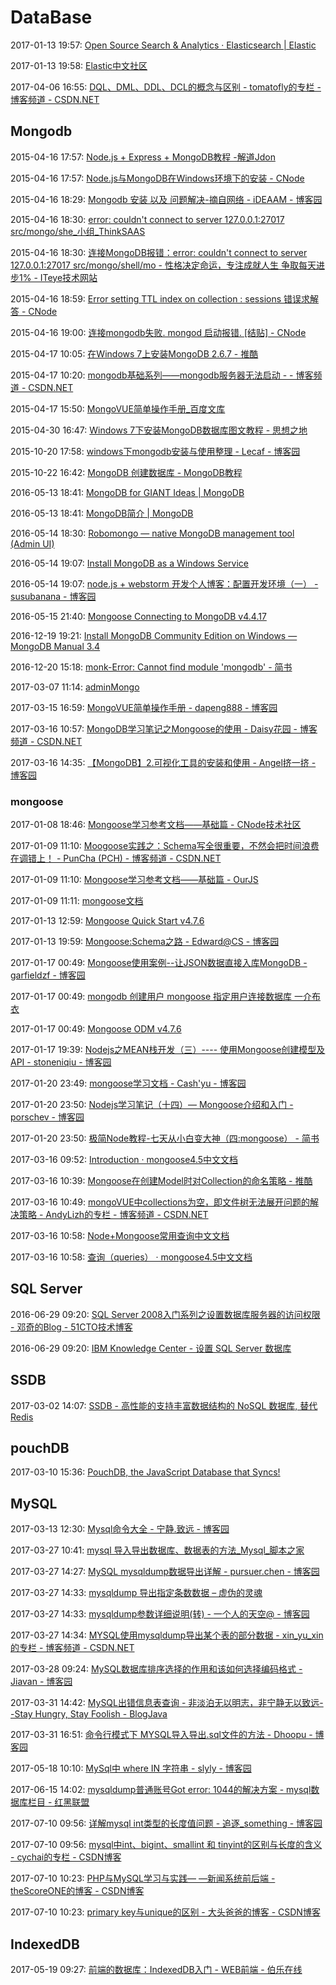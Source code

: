 # DataBase

2017-01-13 19:57: [Open Source Search & Analytics · Elasticsearch | Elastic](https://www.elastic.co/)

2017-01-13 19:58: [Elastic中文社区](http://elasticsearch.cn/)

2017-04-06 16:55: [DQL、DML、DDL、DCL的概念与区别 - tomatofly的专栏 - 博客频道 - CSDN.NET](http://blog.csdn.net/tomatofly/article/details/5949070)

## Mongodb

2015-04-16 17:57: [Node.js + Express + MongoDB教程 -解道Jdon](http://www.jdon.com/idea/nodejs/node-express-mongo.html)

2015-04-16 17:57: [Node.js与MongoDB在Windows环境下的安装 - CNode](https://cnodejs.org/topic/524040e9101e574521760713)

2015-04-16 18:29: [Mongodb 安装 以及 问题解决-摘自网络 - iDEAAM - 博客园](http://www.cnblogs.com/haoliansheng/p/4389911.html)

2015-04-16 18:30: [error: couldn't connect to server 127.0.0.1:27017 src/mongo/she_小组_ThinkSAAS](http://www.thinksaas.cn/group/topic/344317/)

2015-04-16 18:30: [连接MongoDB报错：error: couldn't connect to server 127.0.0.1:27017 src/mongo/shell/mo - 性格决定命运，专注成就人生 争取每天进步1% - ITeye技术网站](http://ewf-momo.iteye.com/blog/1910678)

2015-04-16 18:59: [Error setting TTL index on collection : sessions 错误求解答 - CNode](https://cnodejs.org/topic/53e1ff41a3df2b8f3114132e)

2015-04-16 19:00: [连接mongodb失败. mongod 启动报错. [结贴] - CNode](https://cnodejs.org/topic/51a5be79d452213f391578b1)

2015-04-17 10:05: [在Windows 7上安装MongoDB 2.6.7 - 推酷](http://www.tuicool.com/articles/Uf2YRfb)

2015-04-17 10:20: [mongodb基础系列——mongodb服务器无法启动 - - 博客频道 - CSDN.NET](http://blog.csdn.net/yuebinghaoyuan/article/details/12068975)

2015-04-17 15:50: [MongoVUE简单操作手册_百度文库](http://wenku.baidu.com/link?url=z58Mzi_E-_XHaiulUSDweYg5xJ3vl8OP5jRcIbYMzb-A-g4kX1vvgEbP6yQogvu_znJwqjSpEXPB7zk-EzIG3uzuaWSY4HOybSHKA_gW1GK)

2015-04-30 16:47: [Windows 7下安装MongoDB数据库图文教程 - 思想之地](http://be-evil.org/install-mongodb-on-windows7.html)

2015-10-20 17:58: [windows下mongodb安装与使用整理 - Lecaf - 博客园](http://www.cnblogs.com/lecaf/archive/2013/08/23/mongodb.html)

2015-10-22 16:42: [MongoDB 创建数据库 - MongoDB教程](http://www.yiibai.com/mongodb/mongodb_create_database.html)

2016-05-13 18:41: [MongoDB for GIANT Ideas | MongoDB](https://www.mongodb.com/)

2016-05-13 18:41: [MongoDB简介 | MongoDB](https://www.mongodb.com/cn)

2016-05-14 18:30: [Robomongo — native MongoDB management tool (Admin UI)](https://robomongo.org/)

2016-05-14 19:07: [Install MongoDB as a Windows Service](http://techidiocy.com/install-mongodb-as-a-windows-service/)

2016-05-14 19:07: [node.js + webstorm 开发个人博客：配置开发环境（一） - susubanana - 博客园](http://www.cnblogs.com/taocom/archive/2013/06/11/3131975.html)

2016-05-15 21:40: [Mongoose Connecting to MongoDB v4.4.17](http://mongoosejs.com/docs/connections.html)

2016-12-19 19:21: [Install MongoDB Community Edition on Windows — MongoDB Manual 3.4](https://docs.mongodb.com/master/tutorial/install-mongodb-on-windows/)

2016-12-20 15:18: [monk-Error: Cannot find module 'mongodb' - 简书](http://www.jianshu.com/p/0ea7ba2bc4a1)

2017-03-07 11:14: [adminMongo](http://adminmongo.com/)

2017-03-15 16:59: [MongoVUE简单操作手册 - dapeng888 - 博客园](http://www.cnblogs.com/niaowo/p/4554877.html)

2017-03-16 10:57: [MongoDB学习笔记之Mongoose的使用 - Daisy花园 - 博客频道 - CSDN.NET](http://blog.csdn.net/sinat_25127047/article/details/50560167)

2017-03-16 14:35: [【MongoDB】2.可视化工具的安装和使用 - Angel挤一挤 - 博客园](http://www.cnblogs.com/sxdcgaq8080/p/6144211.html)

### mongoose

2017-01-08 18:46: [Mongoose学习参考文档——基础篇 - CNode技术社区](https://cnodejs.org/topic/504b4924e2b84515770103dd)

2017-01-09 11:10: [Moogoose实践之：Schema写全很重要，不然会把时间浪费在调错上！ - PunCha (PCH) - 博客频道 - CSDN.NET](http://blog.csdn.net/puncha/article/details/16954159)

2017-01-09 11:10: [Mongoose学习参考文档——基础篇 - OurJS](http://ourjs.com/detail/53ad24edb984bb4659000013)

2017-01-09 11:11: [mongoose文档](http://www.nodeclass.com/api/mongoose.html)

2017-01-13 12:59: [Mongoose Quick Start v4.7.6](http://mongoosejs.com/docs/)

2017-01-13 19:59: [Mongoose:Schema之路 - Edward@CS - 博客园](http://www.cnblogs.com/edwardstudy/p/4092317.html)

2017-01-17 00:49: [Mongoose使用案例--让JSON数据直接入库MongoDB - garfieldzf - 博客园](http://www.cnblogs.com/sword-successful/p/5070000.html)

2017-01-17 00:49: [mongodb 创建用户 mongoose 指定用户连接数据库 一介布衣](http://yijiebuyi.com/blog/f9ecac7317b21df940fa59f615a5e875.html)

2017-01-17 00:49: [Mongoose ODM v4.7.6](http://mongoosejs.com/)

2017-01-17 19:39: [Nodejs之MEAN栈开发（三）---- 使用Mongoose创建模型及API - stoneniqiu - 博客园](http://www.cnblogs.com/stoneniqiu/p/5556669.html)

2017-01-20 23:49: [mongoose学习文档 - Cash'yu - 博客园](http://www.cnblogs.com/y-yxh/p/5689555.html)

2017-01-20 23:50: [Nodejs学习笔记（十四）— Mongoose介绍和入门 - porschev - 博客园](http://www.cnblogs.com/zhongweiv/p/mongoose.html)

2017-01-20 23:50: [极简Node教程-七天从小白变大神（四:mongoose） - 简书](http://www.jianshu.com/p/915c547c7abc)

2017-03-16 09:52: [Introduction · mongoose4.5中文文档](https://mongoose.shujuwajue.com/)

2017-03-16 10:39: [Mongoose在创建Model时对Collection的命名策略 - 推酷](http://www.tuicool.com/articles/R36bMbA)

2017-03-16 10:49: [mongoVUE中collections为空，即文件树无法展开问题的解决策略 - AndyLizh的专栏 - 博客频道 - CSDN.NET](http://blog.csdn.net/gebitan505/article/details/54598904)

2017-03-16 10:58: [Node+Mongoose常用查询中文文档](http://www.nonb.cn/blog/nodejs-mongoose-query-chinaese.html)

2017-03-16 10:58: [查询（queries） · mongoose4.5中文文档](https://mongoose.shujuwajue.com/guide/queries.html)

## SQL Server

2016-06-29 09:20: [SQL Server 2008入门系列之设置数据库服务器的访问权限 - 邓奇的Blog - 51CTO技术博客](http://dengqi.blog.51cto.com/5685776/1221371)

2016-06-29 09:20: [IBM Knowledge Center - 设置 SQL Server 数据库](http://www.ibm.com/support/knowledgecenter/zh/SSYMRC_4.0.4/com.ibm.jazz.install.doc/topics/t_s_server_installation_setup_sql.html)

## SSDB

2017-03-02 14:07: [SSDB - 高性能的支持丰富数据结构的 NoSQL 数据库, 替代 Redis](http://ssdb.io/zh_cn/)

## pouchDB

2017-03-10 15:36: [PouchDB, the JavaScript Database that Syncs!](https://pouchdb.com/)

## MySQL

2017-03-13 12:30: [Mysql命令大全 - 宁静.致远 - 博客园](http://www.cnblogs.com/zhangzhu/archive/2013/07/04/3172486.html)

2017-03-27 10:41: [mysql 导入导出数据库、数据表的方法_Mysql_脚本之家](http://www.jb51.net/article/43761.htm)

2017-03-27 14:27: [MySQL mysqldump数据导出详解 - pursuer.chen - 博客园](http://www.cnblogs.com/chenmh/p/5300370.html)

2017-03-27 14:33: [mysqldump 导出指定条数数据 – 虚伪的灵魂](https://xwsoul.com/posts/320)

2017-03-27 14:33: [mysqldump参数详细说明(转) - 一个人的天空@ - 博客园](http://www.cnblogs.com/qq78292959/p/3637135.html)

2017-03-27 14:34: [MYSQL使用mysqldump导出某个表的部分数据 - xin_yu_xin的专栏 - 博客频道 - CSDN.NET](http://blog.csdn.net/xin_yu_xin/article/details/7574662)

2017-03-28 09:24: [MySQL数据库排序选择的作用和该如何选择编码格式 - Jiavan - 博客园](http://www.cnblogs.com/jiavan/p/4061036.html)

2017-03-31 14:42: [MySQL出错信息表查询 - 非淡泊无以明志，非宁静无以致远--Stay Hungry, Stay Foolish - BlogJava](http://www.blogjava.net/jicheng687/archive/2011/03/05/345799.html)

2017-03-31 16:51: [命令行模式下 MYSQL导入导出.sql文件的方法 - Dhoopu - 博客园](http://www.cnblogs.com/dupeng0811/p/4186416.html)

2017-05-18 10:10: [MySql中 where IN 字符串 - slyly - 博客园](http://www.cnblogs.com/shiliang199508/p/6515889.html)

2017-06-15 14:02: [mysqldump普通账号Got error: 1044的解决方案 - mysql数据库栏目 - 红黑联盟](http://www.2cto.com/database/201203/125185.html)

2017-07-10 09:56: [详解mysql int类型的长度值问题 - 追逐_something - 博客园](http://www.cnblogs.com/echo-something/archive/2012/08/26/mysql_int.html)

2017-07-10 09:56: [mysql中int、bigint、smallint 和 tinyint的区别与长度的含义 - cychai的专栏 - CSDN博客](http://blog.csdn.net/spring21st/article/details/7332200)

2017-07-10 10:23: [PHP与MySQL学习与实践— —新闻系统前后端 - theScoreONE的博客 - CSDN博客](http://blog.csdn.net/mqy1023/article/details/51292007)

2017-07-10 10:23: [primary key与unique的区别 - 大头爸爸的博客 - CSDN博客](http://blog.csdn.net/zm2714/article/details/8482625)

## IndexedDB

2017-05-19 09:27: [前端的数据库：IndexedDB入门 - WEB前端 - 伯乐在线](http://web.jobbole.com/81793/)

